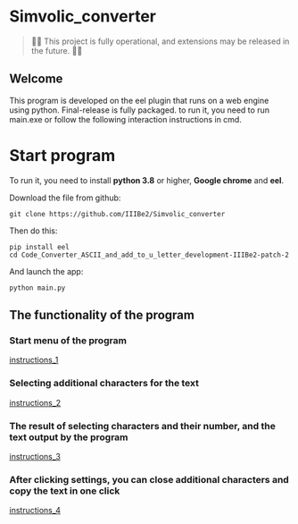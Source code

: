 # Simvolic_converter

> 🚨🚨 This project is fully operational, and extensions may be released in the future. 🚨🚨

## Welcome

This program is developed on the eel plugin that runs on a web engine using python. Final-release is fully packaged. to run it, you need to run main.exe or follow the following interaction instructions in cmd.

# Start program

To run it, you need to install **python 3.8** or higher, **Google chrome** and **eel**.

Download the file from github:
```
git clone https://github.com/IIIBe2/Simvolic_converter
```

Then do this:
```
pip install eel
cd Code_Converter_ASCII_and_add_to_u_letter_development-IIIBe2-patch-2
```

And launch the app:
```
python main.py
```

## The functionality of the program

### Start menu of the program

[instructions_1](https://github.com/IIIBe2/Simvolic_converter/blob/IIIBe2-patch-prerelease/main/img/1.PNG)

### Selecting additional characters for the text

[instructions_2](https://github.com/IIIBe2/Simvolic_converter/blob/IIIBe2-patch-prerelease/main/img/2.PNG)

### The result of selecting characters and their number, and the text output by the program

[instructions_3](https://github.com/IIIBe2/Simvolic_converter/blob/IIIBe2-patch-prerelease/main/img/3.PNG)

### After clicking settings, you can close additional characters and copy the text in one click

[instructions_4](https://github.com/IIIBe2/Simvolic_converter/blob/IIIBe2-patch-prerelease/main/img/4.PNG)
